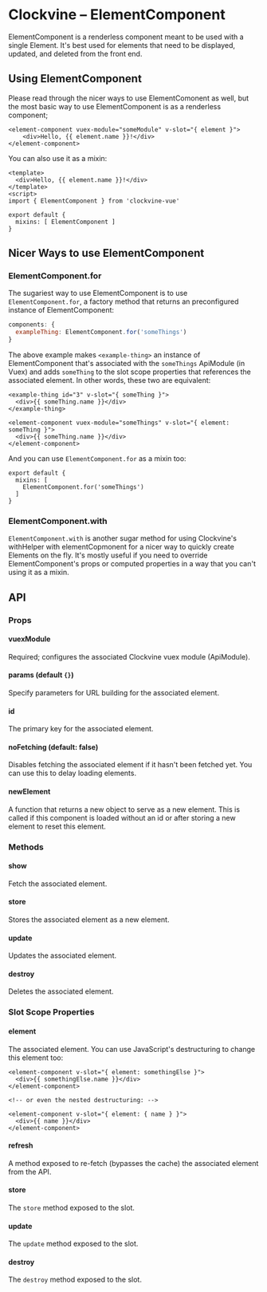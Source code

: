 Clockvine – ElementComponent
============================

ElementComponent is a renderless component meant to be used with a single Element. It's best used for elements that need to be displayed, updated, and deleted from the front end.

## Using ElementComponent

Please read through the nicer ways to use ElementComonent as well, but the most basic way to use ElementComponent is as a renderless component;

```vue
<element-component vuex-module="someModule" v-slot="{ element }">
    <div>Hello, {{ element.name }}!</div>
</element-component>
```

You can also use it as a mixin:

```
<template>
  <div>Hello, {{ element.name }}!</div>
</template>
<script>
import { ElementComponent } from 'clockvine-vue'

export default {
  mixins: [ ElementComponent ]
}
```


## Nicer Ways to use ElementComponent

### ElementComponent.for

The sugariest way to use ElementComponent is to use `ElementComponent.for`, a factory method that returns an preconfigured instance of ElementComponent:

```javascript
components: {
  exampleThing: ElementComponent.for('someThings')
}
```

The above example makes `<example-thing>` an instance of ElementComponent that's associated with the `someThings` ApiModule (in Vuex) and adds `someThing` to the slot scope properties that references the associated element. In other words, these two are equivalent:

```vue
<example-thing id="3" v-slot="{ someThing }">
  <div>{{ someThing.name }}</div>
</example-thing>

<element-component vuex-module="someThings" v-slot="{ element: someThing }">
  <div>{{ someThing.name }}</div>
</element-component>
```

And you can use `ElementComponent.for` as a mixin too:

```vue
export default {
  mixins: [
    ElementComponent.for('someThings')
  ]
}
```


### ElementComponent.with

`ElementComponent.with` is another sugar method for using Clockvine's withHelper with elementCopmonent for a nicer way to quickly create Elements on the fly. It's mostly useful if you need to override ElementComponent's props or computed properties in a way that you can't using it as a mixin.


## API

### Props

#### vuexModule

Required; configures the associated Clockvine vuex module (ApiModule).


#### params (default `{}`)

Specify parameters for URL building for the associated element.


#### id

The primary key for the associated element.


#### noFetching (default: false)

Disables fetching the associated element if it hasn't been fetched yet. You can use this to delay loading elements.


#### newElement

A function that returns a new object to serve as a new element. This is called if this component is loaded without an id or after storing a new element to reset this element.

### Methods

#### show

Fetch the associated element.


#### store

Stores the associated element as a new element.


#### update

Updates the associated element.


#### destroy

Deletes the associated element.


### Slot Scope Properties

#### element

The associated element. You can use JavaScript's destructuring to change this element too:

```vue
<element-component v-slot="{ element: somethingElse }">
  <div>{{ somethingElse.name }}</div>
</element-component>

<!-- or even the nested destructuring: -->

<element-component v-slot="{ element: { name } }">
  <div>{{ name }}</div>
</element-component>
```


#### refresh

A method exposed to re-fetch (bypasses the cache) the associated element from the API.


#### store

The `store` method exposed to the slot.


#### update

The `update` method exposed to the slot.


#### destroy

The `destroy` method exposed to the slot.
